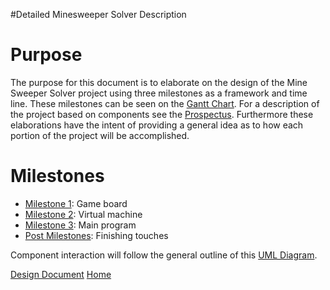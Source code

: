 #Detailed Minesweeper Solver Description

# Purpose #

The purpose for this document is to elaborate on the design of the Mine Sweeper Solver project using three milestones as a framework and time line. These milestones can be seen on the [Gantt Chart](http://spreadsheets.google.com/pub?key=pcZ1QpE61pv04SDXKZa2rVA). For a description of the project based on components see the [Prospectus](Prospectus.md). Furthermore these elaborations have the intent of providing a general idea as to how each portion of the project will be accomplished.

# Milestones #

  * [Milestone 1](Milestone1.md): Game board
  * [Milestone 2](Milestone2.md): Virtual machine
  * [Milestone 3](Milestone3.md): Main program
  * [Post Milestones](postMilestone.md): Finishing touches

Component interaction will follow the general outline of this [UML Diagram](http://docs.google.com/Doc?id=dffv9tbz_3ch2v3xd3).

[Design Document](DesignDocument.md) [Home](Home.md)